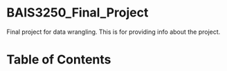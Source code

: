 # BAIS3250_Final_Project
Final project for data wrangling. 
This is for providing info about the project.

# Table of Contents
